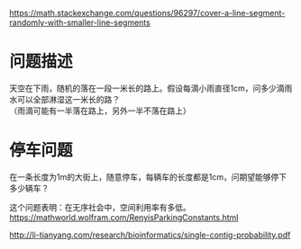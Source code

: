 

https://math.stackexchange.com/questions/96297/cover-a-line-segment-randomly-with-smaller-line-segments


# 问题描述
天空在下雨，随机的落在一段一米长的路上。假设每滴小雨直径1cm，问多少滴雨水可以全部淋湿这一米长的路？  
（雨滴可能有一半落在路上，另外一半不落在路上）


# 停车问题
在一条长度为1m的大街上，随意停车，每辆车的长度都是1cm，问期望能够停下多少辆车？  

这个问题表明：在无序社会中，空间利用率有多低。
https://mathworld.wolfram.com/RenyisParkingConstants.html



http://li-tianyang.com/research/bioinformatics/single-contig-probability.pdf

